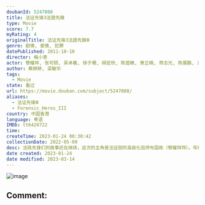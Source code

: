```yaml
---
doubanId: 5247088
title: 法证先锋3法證先鋒
type: Movie
score: 7.7
myRating: 4
originalTitle: 法证先锋3法證先鋒Ⅲ
genre: 剧情, 爱情, 犯罪
datePublished: 2011-10-10
director: 梅小青
actor: 黎耀祥, 张可颐, 吴卓羲, 徐子珊, 胡定欣, 陈茵媺, 萧正楠, 蒋志光, 陈展鹏, 元华, 苟芸慧, 袁嘉敏, 唐诗咏, 高海宁, 沈震轩, 骆应钧, 张国强, 沈卓盈, 胡枫, 郭少芸, 李国麟, 刘丹, 林秀怡, 李丽丽, 何傲儿, 罗乐林, 艾威, 陈荣峻, 高钧贤, 黄子恒, 韩马利, 古明华, 马菀迎, 乐瞳, 尹诗沛, 李天翔, 朱敏瀚, 周骢, 区霭玲, 马贯东, 何芷姗, 李美慧, 黄子雄, 麦嘉伦, 张韦怡, 鲁文杰, 陈佩思, 周家蔚, 杨证桦, 郑世豪, 梁证嘉, 张济平, 岑宝儿, 陈伟洪, 何伟业, 黄耀煌, 贺文杰, 李伟健, 杜港, 郑子诚, 何启南, 曹永廉, 张达伦, 郭锋, 祝文君, 钟志光, 吴香伦, 徐玟晴, 曾琬莎, 蒋家旻, 李成昌, 陈勉良, 沈可欣, 张颕康, 何俊轩, 邓永健, 陈志健, 杜大伟, 杨瑞麟, 张景淳
author: 蔡婷婷, 梁敏华
tags:
  - Movie
state: 看过
url: https://movie.douban.com/subject/5247088/
aliases:
  - 法证先锋Ⅲ
  - Forensic_Heros_III
country: 中国香港
language: 粤语
IMDb: tt6420722
time: 
createTime: 2023-01-24 00:30:42
collectionDate: 2022-05-09
desc: 法政先锋们的故事还在继续，这次的主角是法证部的高级化验师布国栋（黎耀祥饰）。号称“人肉百科全书”的国栋知识渊博，且一直不断学习，他与法医科高级医生钟学心（张可颐饰）既是事业上的伙伴，又是生活中的好...
date created: 2023-01-24
date modified: 2023-03-14
---
```


![image](p2393643624.jpg)

Comment:
---
